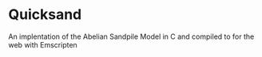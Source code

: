 Quicksand
=========

An implentation of the Abelian Sandpile Model in C and compiled to for the web with Emscripten

